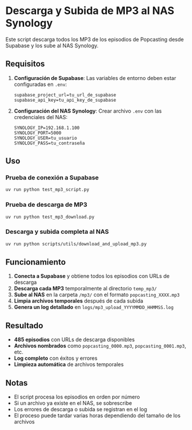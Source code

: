 # Descarga y Subida de MP3 al NAS Synology

Este script descarga todos los MP3 de los episodios de Popcasting desde Supabase y los sube al NAS Synology.

## Requisitos

1. **Configuración de Supabase**: Las variables de entorno deben estar configuradas en `.env`:
   ```
   supabase_project_url=tu_url_de_supabase
   supabase_api_key=tu_api_key_de_supabase
   ```

2. **Configuración del NAS Synology**: Crear archivo `.env` con las credenciales del NAS:
   ```
   SYNOLOGY_IP=192.168.1.100
   SYNOLOGY_PORT=5000
   SYNOLOGY_USER=tu_usuario
   SYNOLOGY_PASS=tu_contraseña
   ```

## Uso

### Prueba de conexión a Supabase
```bash
uv run python test_mp3_script.py
```

### Prueba de descarga de MP3
```bash
uv run python test_mp3_download.py
```

### Descarga y subida completa al NAS
```bash
uv run python scripts/utils/download_and_upload_mp3.py
```

## Funcionamiento

1. **Conecta a Supabase** y obtiene todos los episodios con URLs de descarga
2. **Descarga cada MP3** temporalmente al directorio `temp_mp3/`
3. **Sube al NAS** en la carpeta `/mp3/` con el formato `popcasting_XXXX.mp3`
4. **Limpia archivos temporales** después de cada subida
5. **Genera un log detallado** en `logs/mp3_upload_YYYYMMDD_HHMMSS.log`

## Resultado

- **485 episodios** con URLs de descarga disponibles
- **Archivos nombrados** como `popcasting_0000.mp3`, `popcasting_0001.mp3`, etc.
- **Log completo** con éxitos y errores
- **Limpieza automática** de archivos temporales

## Notas

- El script procesa los episodios en orden por número
- Si un archivo ya existe en el NAS, se sobrescribe
- Los errores de descarga o subida se registran en el log
- El proceso puede tardar varias horas dependiendo del tamaño de los archivos 